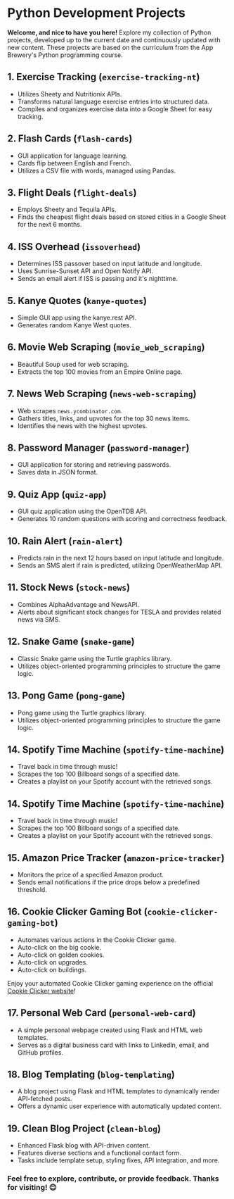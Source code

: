 # Python Development Projects

**Welcome, and nice to have you here!**
Explore my collection of Python projects, developed up to the current date and continuously updated with new content. These projects are based on the curriculum from the App Brewery's Python programming course.

## 1. Exercise Tracking (`exercise-tracking-nt`)

- Utilizes Sheety and Nutritionix APIs.
- Transforms natural language exercise entries into structured data.
- Compiles and organizes exercise data into a Google Sheet for easy tracking.

## 2. Flash Cards (`flash-cards`)

- GUI application for language learning.
- Cards flip between English and French.
- Utilizes a CSV file with words, managed using Pandas.

## 3. Flight Deals (`flight-deals`)

- Employs Sheety and Tequila APIs.
- Finds the cheapest flight deals based on stored cities in a Google Sheet for the next 6 months.

## 4. ISS Overhead (`issoverhead`)

- Determines ISS passover based on input latitude and longitude.
- Uses Sunrise-Sunset API and Open Notify API.
- Sends an email alert if ISS is passing and it's nighttime.

## 5. Kanye Quotes (`kanye-quotes`)

- Simple GUI app using the kanye.rest API.
- Generates random Kanye West quotes.

## 6. Movie Web Scraping (`movie_web_scraping`)

- Beautiful Soup used for web scraping.
- Extracts the top 100 movies from an Empire Online page.

## 7. News Web Scraping (`news-web-scraping`)

- Web scrapes `news.ycombinator.com`.
- Gathers titles, links, and upvotes for the top 30 news items.
- Identifies the news with the highest upvotes.

## 8. Password Manager (`password-manager`)

- GUI application for storing and retrieving passwords.
- Saves data in JSON format.

## 9. Quiz App (`quiz-app`)

- GUI quiz application using the OpenTDB API.
- Generates 10 random questions with scoring and correctness feedback.

## 10. Rain Alert (`rain-alert`)

- Predicts rain in the next 12 hours based on input latitude and longitude.
- Sends an SMS alert if rain is predicted, utilizing OpenWeatherMap API.

## 11. Stock News (`stock-news`)

- Combines AlphaAdvantage and NewsAPI.
- Alerts about significant stock changes for TESLA and provides related news via SMS.

## 12. Snake Game (`snake-game`)

- Classic Snake game using the Turtle graphics library.
- Utilizes object-oriented programming principles to structure the game logic.

## 13. Pong Game (`pong-game`)

- Pong game using the Turtle graphics library.
- Utilizes object-oriented programming principles to structure the game logic.

## 14. Spotify Time Machine (`spotify-time-machine`)

- Travel back in time through music!
- Scrapes the top 100 Billboard songs of a specified date.
- Creates a playlist on your Spotify account with the retrieved songs.

## 14. Spotify Time Machine (`spotify-time-machine`)

- Travel back in time through music!
- Scrapes the top 100 Billboard songs of a specified date.
- Creates a playlist on your Spotify account with the retrieved songs.

## 15. Amazon Price Tracker (`amazon-price-tracker`)

- Monitors the price of a specified Amazon product.
- Sends email notifications if the price drops below a predefined threshold.

## 16. Cookie Clicker Gaming Bot (`cookie-clicker-gaming-bot`)

- Automates various actions in the Cookie Clicker game.
- Auto-click on the big cookie.
- Auto-click on golden cookies.
- Auto-click on upgrades.
- Auto-click on buildings.

Enjoy your automated Cookie Clicker gaming experience on the official [Cookie Clicker website](https://orteil.dashnet.org/cookieclicker/)!

## 17. Personal Web Card (`personal-web-card`)

- A simple personal webpage created using Flask and HTML web templates.
- Serves as a digital business card with links to LinkedIn, email, and GitHub profiles.

## 18. Blog Templating (`blog-templating`)

- A blog project using Flask and HTML templates to dynamically render API-fetched posts.
- Offers a dynamic user experience with automatically updated content.

## 19. Clean Blog Project (`clean-blog`)

- Enhanced Flask blog with API-driven content.
- Features diverse sections and a functional contact form.
- Tasks include template setup, styling fixes, API integration, and more.

### Feel free to explore, contribute, or provide feedback. Thanks for visiting! 😊
